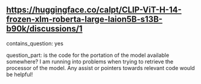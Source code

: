## https://huggingface.co/calpt/CLIP-ViT-H-14-frozen-xlm-roberta-large-laion5B-s13B-b90k/discussions/1

contains_question: yes

question_part: is the code for the portation of the model available somewhere? I am running into problems when trying to retrieve the processor of the model. Any assist or pointers towards relevant code would be helpful!